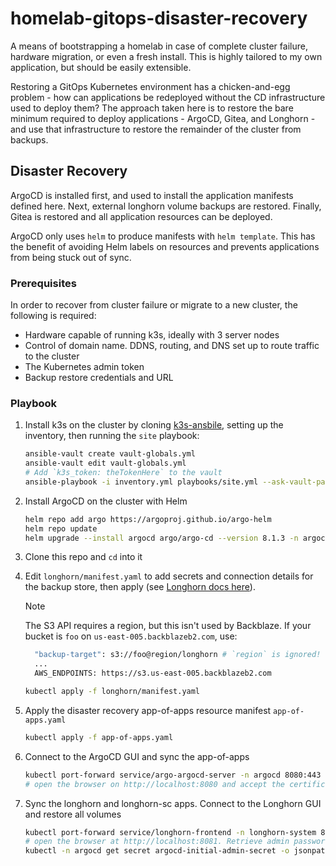 # homelab-gitops-disaster-recovery
A means of bootstrapping a homelab in case of complete cluster failure, hardware migration, or even a fresh install. This is highly tailored to my own application, but should be easily extensible. 

Restoring a GitOps Kubernetes environment has a chicken-and-egg problem - how can applications be redeployed without the CD infrastructure used to deploy them? The approach taken here is to restore the bare minimum required to deploy applications - ArgoCD, Gitea, and Longhorn - and use that infrastructure to restore the remainder of the cluster from backups. 

## Disaster Recovery 

ArgoCD is installed first, and used to install the application manifests defined here. Next, external longhorn volume backups are restored. Finally, Gitea is restored and all application resources can be deployed.

ArgoCD only uses `helm` to produce manifests with `helm template`. This has the benefit of avoiding Helm labels on resources and prevents applications from being stuck out of sync. 

### Prerequisites 

In order to recover from cluster failure or migrate to a new cluster, the following is required:

* Hardware capable of running k3s, ideally with 3 server nodes
* Control of domain name. DDNS, routing, and DNS set up to route traffic to the cluster
* The Kubernetes admin token
* Backup restore credentials and URL

### Playbook

1. Install k3s on the cluster by cloning [k3s-ansbile](https://github.com/k3s-io/k3s-ansible), setting up the inventory, then running the `site` playbook:
    ```sh
    ansible-vault create vault-globals.yml
    ansible-vault edit vault-globals.yml 
    # Add `k3s_token: theTokenHere` to the vault
    ansible-playbook -i inventory.yml playbooks/site.yml --ask-vault-pass -e @vault-globals.yml
    ```
1. Install ArgoCD on the cluster with Helm
    ```sh
    helm repo add argo https://argoproj.github.io/argo-helm
    helm repo update
    helm upgrade --install argocd argo/argo-cd --version 8.1.3 -n argocd --create-namespace
    ```
1. Clone this repo and `cd` into it
1. Edit `longhorn/manifest.yaml` to add secrets and connection details for the backup store, then apply  (see [Longhorn docs here](https://longhorn.io/docs/1.9.0/snapshots-and-backups/backup-and-restore/set-backup-target/#set-the-default-backup-target-using-a-manifest-yaml-file)). 

    > [!NOTE]  
    > The S3 API requires a region, but this isn't used by Backblaze. If your bucket is `foo` on `us-east-005.backblazeb2.com`, use:
    >   ```sh
    >     "backup-target": s3://foo@region/longhorn # `region` is ignored!
    >     ...
    >     AWS_ENDPOINTS: https://s3.us-east-005.backblazeb2.com
    
    ```sh
    kubectl apply -f longhorn/manifest.yaml
    ```
1. Apply the disaster recovery app-of-apps resource manifest `app-of-apps.yaml`
    ```sh
    kubectl apply -f app-of-apps.yaml
    ```
1. Connect to the ArgoCD GUI and sync the app-of-apps
    ```sh
    kubectl port-forward service/argo-argocd-server -n argocd 8080:443
    # open the browser on http://localhost:8080 and accept the certificate
    ```
1. Sync the longhorn and longhorn-sc apps. Connect to the Longhorn GUI and restore all volumes
    ```sh
    kubectl port-forward service/longhorn-frontend -n longhorn-system 8081:80
    # open the browser at http://localhost:8081. Retrieve admin password with:
    kubectl -n argocd get secret argocd-initial-admin-secret -o jsonpath="{.data.password}" | base64 -d
    ```

